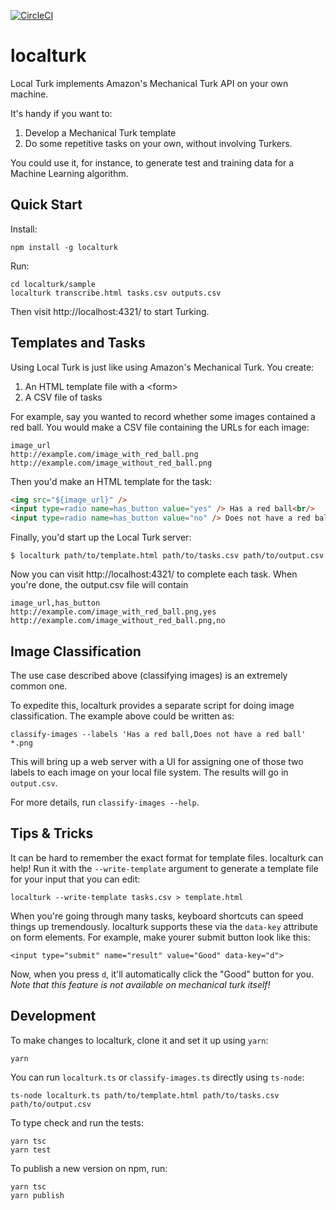 [![CircleCI](https://circleci.com/gh/danvk/localturk.svg?style=svg)](https://circleci.com/gh/danvk/localturk)

localturk
=========

Local Turk implements Amazon's Mechanical Turk API on your own machine.

It's handy if you want to:

1. Develop a Mechanical Turk template
2. Do some repetitive tasks on your own, without involving Turkers.

You could use it, for instance, to generate test and training data for a Machine Learning algorithm.


Quick Start
-----------

Install:

    npm install -g localturk

Run:

    cd localturk/sample
    localturk transcribe.html tasks.csv outputs.csv

Then visit http://localhost:4321/ to start Turking.


Templates and Tasks
-------------------

Using Local Turk is just like using Amazon's Mechanical Turk. You create:

1. An HTML template file with a &lt;form&gt;
2. A CSV file of tasks

For example, say you wanted to record whether some images contained a red ball. You would make a CSV file containing the URLs for each image:

    image_url
    http://example.com/image_with_red_ball.png
    http://example.com/image_without_red_ball.png

Then you'd make an HTML template for the task:

```html
<img src="${image_url}" />
<input type=radio name=has_button value="yes" /> Has a red ball<br/>
<input type=radio name=has_button value="no" /> Does not have a red ball<br/>
```

Finally, you'd start up the Local Turk server:

    $ localturk path/to/template.html path/to/tasks.csv path/to/output.csv

Now you can visit http://localhost:4321/ to complete each task. When you're done, the output.csv file will contain

    image_url,has_button
    http://example.com/image_with_red_ball.png,yes
    http://example.com/image_without_red_ball.png,no

Image Classification
--------------------

The use case described above (classifying images) is an extremely common one.

To expedite this, localturk provides a separate script for doing image
classification. The example above could be written as:

    classify-images --labels 'Has a red ball,Does not have a red ball' *.png

This will bring up a web server with a UI for assigning one of those two labels
to each image on your local file system. The results will go in `output.csv`.

For more details, run `classify-images --help`.

Tips & Tricks
-------------

It can be hard to remember the exact format for template files. localturk can help! Run it with
the `--write-template` argument to generate a template file for your input that you can edit:

    localturk --write-template tasks.csv > template.html

When you're going through many tasks, keyboard shortcuts can speed things up tremendously.
localturk supports these via the `data-key` attribute on form elements. For example, make yourer
submit button look like this:

    <input type="submit" name="result" value="Good" data-key="d">

Now, when you press `d`, it'll automatically click the "Good" button for you. _Note that this
feature is not available on mechanical turk itself!_

Development
-----------

To make changes to localturk, clone it and set it up using `yarn`:

    yarn

You can run `localturk.ts` or `classify-images.ts` directly using `ts-node`:

    ts-node localturk.ts path/to/template.html path/to/tasks.csv path/to/output.csv

To type check and run the tests:

    yarn tsc
    yarn test

To publish a new version on npm, run:

    yarn tsc
    yarn publish

